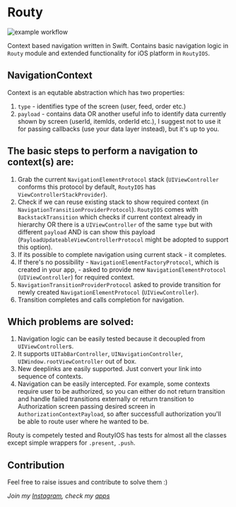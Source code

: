 # Routy
![example workflow](https://github.com/AKoulabukhov/Routy/actions/workflows/swift.yml/badge.svg)

Context based navigation written in Swift. Contains basic navigation logic in `Routy` module and extended functionality for iOS platform in `RoutyIOS`.

## NavigationContext
Context is an equtable abstraction which has two properties:
1. `type` - identifies type of the screen (user, feed, order etc.)
2. `payload` - contains data OR another useful info to identify data currently shown by screen (userId, itemIds, orderId etc.), I suggest not to use it for passing callbacks (use your data layer instead), but it's up to you.

## The basic steps to perform a navigation to context(s) are:
1. Grab the current `NavigationElementProtocol` stack (`UIViewController` conforms this protocol by default, `RoutyIOS` has `ViewControllerStackProvider`).
2. Check if we can reuse existing stack to show required context (in `NavigationTransitionProviderProtocol`). `RoutyIOS` comes with `BackstackTransition` which checks if current context already in hierarchy OR there is a `UIViewController` of the same `type` but with different `payload` AND is can show this payload (`PayloadUpdateableViewControllerProtocol` might be adopted to support this option).
3. If its possible to complete navigation using current stack - it completes.
4. If there's no possibility - `NavigationElementFactoryProtocol`, which is created in your app, - asked to provide new `NavigationElementProtocol` (`UIViewController`) for required context.
5. `NavigationTransitionProviderProtocol` asked to provide transition for newly created `NavigationElementProtocol` (`UIViewController`).
6. Transition completes and calls completion for navigation.

## Which problems are solved:
1. Navigation logic can be easily tested because it decoupled from `UIViewController`s.
2. It supports `UITabBarController`, `UINavigationController`, `UIWindow.rootViewController` out of box.
2. New deeplinks are easily supported. Just convert your link into sequence of contexts.
3. Navigation can be easily intercepted. For example, some contexts require user to be authorized, so you can either do not return transition and handle failed transitions externally or return transition to Authorization screen passing desired screen in `AuthorizationContextPayload`, so after successfull authorization you'll be able to route user where he wanted to be.

Routy is competely tested and RoutyIOS has tests for almost all the classes except simple wrappers for `.present`, `.push`.

## Contribution
Feel free to raise issues and contribute to solve them :)

*Join my [Instagram](https://instagram.com/swift_codes), check my [apps](https://nsurl.dev)*
